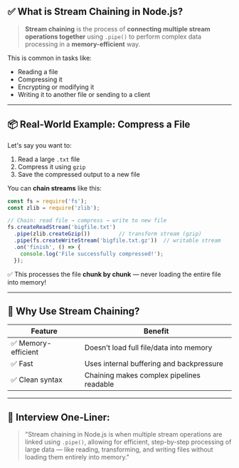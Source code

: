 ## ✅ What is Stream Chaining in Node.js?

> **Stream chaining** is the process of **connecting multiple stream operations together** using `.pipe()` to perform complex data processing in a **memory-efficient** way.

This is common in tasks like:

* Reading a file
* Compressing it
* Encrypting or modifying it
* Writing it to another file or sending to a client

---

## 📦 Real-World Example: Compress a File

Let's say you want to:

1. Read a large `.txt` file
2. Compress it using `gzip`
3. Save the compressed output to a new file

You can **chain streams** like this:

```js
const fs = require('fs');
const zlib = require('zlib');

// Chain: read file → compress → write to new file
fs.createReadStream('bigfile.txt')
  .pipe(zlib.createGzip())         // transform stream (gzip)
  .pipe(fs.createWriteStream('bigfile.txt.gz'))  // writable stream
  .on('finish', () => {
    console.log('File successfully compressed!');
  });
```

✅ This processes the file **chunk by chunk** — never loading the entire file into memory!

---

## 🧠 Why Use Stream Chaining?

| Feature            | Benefit                                   |
| ------------------ | ----------------------------------------- |
| ✅ Memory-efficient | Doesn’t load full file/data into memory   |
| ✅ Fast             | Uses internal buffering and backpressure  |
| ✅ Clean syntax     | Chaining makes complex pipelines readable |

---

## 🧠 Interview One-Liner:

> "Stream chaining in Node.js is when multiple stream operations are linked using `.pipe()`, allowing for efficient, step-by-step processing of large data — like reading, transforming, and writing files without loading them entirely into memory."